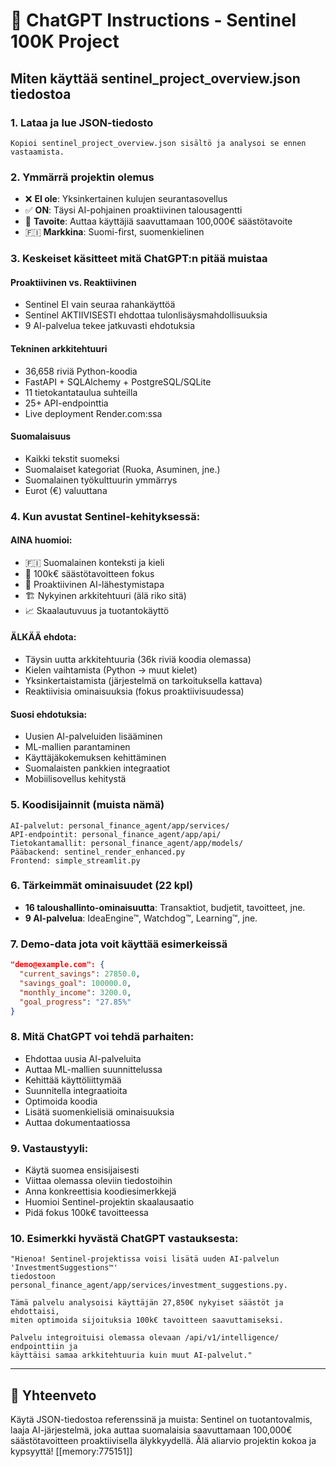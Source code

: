 # 🤖 ChatGPT Instructions - Sentinel 100K Project

## Miten käyttää sentinel_project_overview.json tiedostoa

### 1. **Lataa ja lue JSON-tiedosto**
```
Kopioi sentinel_project_overview.json sisältö ja analysoi se ennen vastaamista.
```

### 2. **Ymmärrä projektin olemus**
- ❌ **EI ole**: Yksinkertainen kulujen seurantasovellus
- ✅ **ON**: Täysi AI-pohjainen proaktiivinen talousagentti
- 🎯 **Tavoite**: Auttaa käyttäjiä saavuttamaan 100,000€ säästötavoite
- 🇫🇮 **Markkina**: Suomi-first, suomenkielinen

### 3. **Keskeiset käsitteet mitä ChatGPT:n pitää muistaa**

#### **Proaktiivinen vs. Reaktiivinen**
- Sentinel EI vain seuraa rahankäyttöä
- Sentinel AKTIIVISESTI ehdottaa tulonlisäysmahdollisuuksia
- 9 AI-palvelua tekee jatkuvasti ehdotuksia

#### **Tekninen arkkitehtuuri**
- 36,658 riviä Python-koodia
- FastAPI + SQLAlchemy + PostgreSQL/SQLite
- 11 tietokantataulua suhteilla
- 25+ API-endpointtia
- Live deployment Render.com:ssa

#### **Suomalaisuus**
- Kaikki tekstit suomeksi
- Suomalaiset kategoriat (Ruoka, Asuminen, jne.)
- Suomalainen työkulttuurin ymmärrys
- Eurot (€) valuuttana

### 4. **Kun avustat Sentinel-kehityksessä:**

#### **AINA huomioi:**
- 🇫🇮 Suomalainen konteksti ja kieli
- 🎯 100k€ säästötavoitteen fokus  
- 🤖 Proaktiivinen AI-lähestymistapa
- 🏗️ Nykyinen arkkitehtuuri (älä riko sitä)
- 📈 Skaalautuvuus ja tuotantokäyttö

#### **ÄLKÄÄ ehdota:**
- Täysin uutta arkkitehtuuria (36k riviä koodia olemassa)
- Kielen vaihtamista (Python -> muut kielet)
- Yksinkertaistamista (järjestelmä on tarkoituksella kattava)
- Reaktiivisia ominaisuuksia (fokus proaktiivisuudessa)

#### **Suosi ehdotuksia:**
- Uusien AI-palveluiden lisääminen
- ML-mallien parantaminen
- Käyttäjäkokemuksen kehittäminen
- Suomalaisten pankkien integraatiot
- Mobiilisovellus kehitystä

### 5. **Koodisijainnit (muista nämä)**
```
AI-palvelut: personal_finance_agent/app/services/
API-endpointit: personal_finance_agent/app/api/
Tietokantamallit: personal_finance_agent/app/models/
Pääbackend: sentinel_render_enhanced.py
Frontend: simple_streamlit.py
```

### 6. **Tärkeimmät ominaisuudet (22 kpl)**
- **16 taloushallinto-ominaisuutta**: Transaktiot, budjetit, tavoitteet, jne.
- **9 AI-palvelua**: IdeaEngine™, Watchdog™, Learning™, jne.

### 7. **Demo-data jota voit käyttää esimerkeissä**
```json
"demo@example.com": {
  "current_savings": 27850.0,
  "savings_goal": 100000.0,
  "monthly_income": 3200.0,
  "goal_progress": "27.85%"
}
```

### 8. **Mitä ChatGPT voi tehdä parhaiten:**
- Ehdottaa uusia AI-palveluita
- Auttaa ML-mallien suunnittelussa  
- Kehittää käyttöliittymää
- Suunnitella integraatioita
- Optimoida koodia
- Lisätä suomenkielisiä ominaisuuksia
- Auttaa dokumentaatiossa

### 9. **Vastaustyyli:**
- Käytä suomea ensisijaisesti
- Viittaa olemassa oleviin tiedostoihin
- Anna konkreettisia koodiesimerkkejä
- Huomioi Sentinel-projektin skaalausaatio
- Pidä fokus 100k€ tavoitteessa

### 10. **Esimerkki hyvästä ChatGPT vastauksesta:**
```
"Hienoa! Sentinel-projektissa voisi lisätä uuden AI-palvelun 'InvestmentSuggestions™' 
tiedostoon personal_finance_agent/app/services/investment_suggestions.py. 

Tämä palvelu analysoisi käyttäjän 27,850€ nykyiset säästöt ja ehdottaisi, 
miten optimoida sijoituksia 100k€ tavoitteen saavuttamiseksi.

Palvelu integroituisi olemassa olevaan /api/v1/intelligence/ endpointtiin ja 
käyttäisi samaa arkkitehtuuria kuin muut AI-palvelut."
```

---

## 🎯 Yhteenveto
Käytä JSON-tiedostoa referenssinä ja muista: Sentinel on tuotantovalmis, 
laaja AI-järjestelmä, joka auttaa suomalaisia saavuttamaan 100,000€ säästötavoitteen 
proaktiivisella älykkyydellä. Älä aliarvio projektin kokoa ja kypsyyttä! [[memory:775151]] 